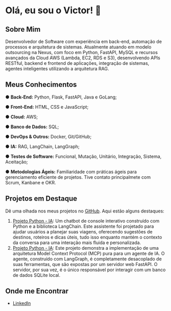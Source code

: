 # Olá, eu sou o Victor! 👋

## Sobre Mim

Desenvolvedor de Software com experiência em back-end, automação de processos e arquitetura de sistemas. Atualmente atuando em modelo outsourcing na Nexus, com foco em Python, FastAPI, MySQL e recursos avançados da Cloud AWS (Lambda, EC2, RDS e S3), desenvolvendo APIs RESTful, backend e frontend de aplicações, integração de sistemas, agentes inteligentes utilizando a arquitetura RAG.

## Meus Conhecimentos
● **Back-End:** Python, Flask, FastAPI, Java e GoLang;

● **Front-End:** HTML, CSS e JavaScript;

● **Cloud:** AWS;

● **Banco de Dados:** SQL;

● **DevOps & Outros:** Docker, Git/GitHub;

● **IA:** RAG, LangChain, LangGraph;

● **Testes de Software:** Funcional, Mutação, Unitário, Integração, Sistema, Aceitação;

● **Metodologias Ágeis:** Familiaridade com práticas ágeis para gerenciamento eficiente de projetos. Tive contato principalmete com Scrum, Kanbane e OKR.


## Projetos em Destaque

Dê uma olhada nos meus projetos no [GitHub](https://github.com/victor-rva?tab=repositories). Aqui estão alguns destaques:

1. [Projeto Python - IA](https://github.com/victor-rva/assistente_viagem): Um chatbot de console interativo construído com Python e a biblioteca LangChain. Este assistente foi projetado para ajudar usuários a planejar suas viagens, oferecendo sugestões de destinos, roteiros e dicas úteis, tudo isso enquanto mantém o contexto da conversa para uma interação mais fluida e personalizada.
2. [Projeto Python - IA](https://github.com/victor-rva/servidor_mcp): Este projeto demonstra a implementação de uma arquitetura Model Context Protocol (MCP) pura para um agente de IA. O agente, construído com LangGraph, é completamente desacoplado de suas ferramentas, que são expostas por um servidor web FastAPI. O servidor, por sua vez, é o único responsável por interagir com um banco de dados SQLite local.

## Onde me Encontrar

- [LinkedIn](https://www.linkedin.com/in/victor-vecchio-3b2153209/)


